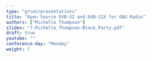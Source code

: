 ```yaml
---
type: "grcon/presentations"
title: "Open Source DVB-S2 and DVB-S2X for GNU Radio"
authors: ["Michelle Thompson"]
slides: "7-Michelle_Thompson-Block_Party.pdf"
draft: true
youtube: ""
conference-day: "Monday"
weight: 7
---
```

